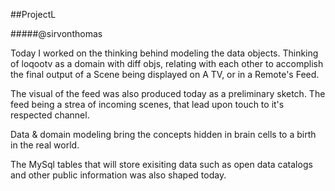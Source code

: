 ##ProjectL

#####@sirvonthomas

Today I worked on the thinking behind modeling the data objects.
Thinking of loqootv as a domain with diff objs, relating with each
other to accomplish the final output of a Scene being displayed on
A TV, or in a Remote's Feed.


The visual of the feed was also produced today as a preliminary sketch.
The feed being a strea of incoming scenes, that lead upon touch to
it's respected channel. 

Data & domain modeling bring the concepts hidden in brain cells to a
birth in the real world.

The MySql tables that will store exisiting data such as open data catalogs
and other public information was also shaped today.


